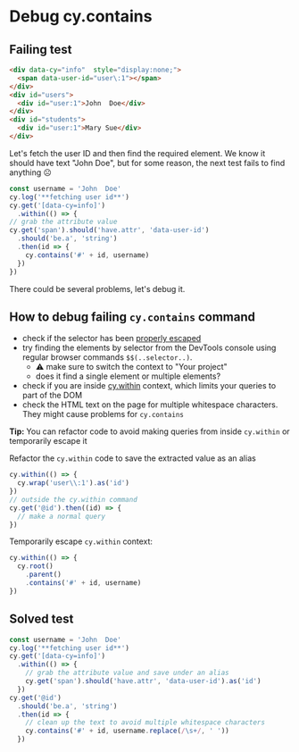 # Debug cy.contains

## Failing test

<!-- prettier-ignore-start -->

<!-- fiddle Failing test -->

```html hide
<div data-cy="info"  style="display:none;">
  <span data-user-id="user\:1"></span>
</div>
<div id="users">
  <div id="user:1">John  Doe</div>
</div>
<div id="students">
  <div id="user:1">Mary Sue</div>
</div>
```

Let's fetch the user ID and then find the required element. We know it should have text "John Doe", but for some reason, the next test fails to find anything ☹️

```js skip
const username = 'John  Doe'
cy.log('**fetching user id**')
cy.get('[data-cy=info]')
  .within(() => {
// grab the attribute value
cy.get('span').should('have.attr', 'data-user-id')
  .should('be.a', 'string')
  .then(id => {
    cy.contains('#' + id, username)
  })
})
```

There could be several problems, let's debug it.

## How to debug failing `cy.contains` command

- check if the selector has been [properly escaped](./escape-selector.md)
- try finding the elements by selector from the DevTools console using regular browser commands `$$(..selector..)`.
  - ⚠️ make sure to switch the context to "Your project"
  - does it find a single element or multiple elements?
- check if you are inside [cy.within](https://on.cypress.io/within) context, which limits your queries to part of the DOM
- check the HTML text on the page for multiple whitespace characters. They might cause problems for `cy.contains`

**Tip:** You can refactor code to avoid making queries from inside `cy.within` or temporarily escape it

Refactor the `cy.within` code to save the extracted value as an alias

```js skip
cy.within(() => {
  cy.wrap('user\\:1').as('id')
})
// outside the cy.within command
cy.get('@id').then((id) => {
  // make a normal query
})
```

Temporarily escape `cy.within` context:

```js skip
cy.within(() => {
  cy.root()
    .parent()
    .contains('#' + id, username)
})
```

## Solved test

```js
const username = 'John  Doe'
cy.log('**fetching user id**')
cy.get('[data-cy=info]')
  .within(() => {
    // grab the attribute value and save under an alias
    cy.get('span').should('have.attr', 'data-user-id').as('id')
  })
cy.get('@id')
  .should('be.a', 'string')
  .then(id => {
    // clean up the text to avoid multiple whitespace characters
    cy.contains('#' + id, username.replace(/\s+/, ' '))
  })
```

<!-- fiddle-end -->

<!-- prettier-ignore-end -->
